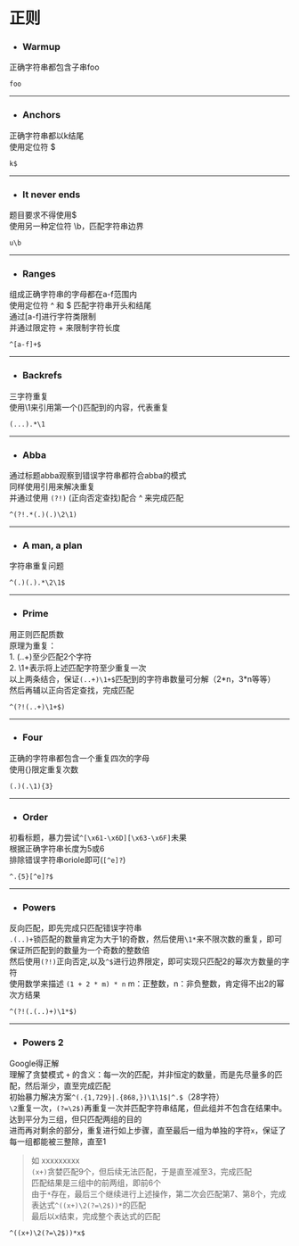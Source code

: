 # 正则
- ### Warmup
正确字符串都包含子串foo
```
foo
```

---
- ### Anchors
正确字符串都以k结尾  
使用定位符 $
```
k$
```

---
- ### It never ends
题目要求不得使用$   
使用另一种定位符 \b，匹配字符串边界
```
u\b
```

---
- ### Ranges
组成正确字符串的字母都在a-f范围内  
使用定位符 ^ 和 $ 匹配字符串开头和结尾  
通过[a-f]进行字符类限制  
并通过限定符 + 来限制字符长度
```
^[a-f]+$
```

---
- ### Backrefs
三字符重复   
使用\1来引用第一个()匹配到的内容，代表重复
```
(...).*\1
```

---
- ### Abba
通过标题abba观察到错误字符串都符合abba的模式  
同样使用引用来解决重复  
并通过使用 ``(?!)`` (正向否定查找)配合 ^ 来完成匹配
```
^(?!.*(.)(.)\2\1)
```

---
- ### A man, a plan
字符串重复问题
```
^(.)(.).*\2\1$
```

---
- ### Prime
用正则匹配质数  
原理为重复：  
    1. (..+)至少匹配2个字符  
    2. \1+表示将上述匹配字符至少重复一次  
以上两条结合，保证``(..+)\1+$``匹配到的字符串数量可分解（2\*n，3\*n等等）  
然后再辅以正向否定查找，完成匹配
```
^(?!(..+)\1+$)
```

---
- ### Four
正确的字符串都包含一个重复四次的字母  
使用{}限定重复次数
```
(.)(.\1){3}
```

---
- ### Order
初看标题，暴力尝试``^[\x61-\x6D][\x63-\x6F]``未果  
根据正确字符串长度为5或6  
排除错误字符串oriole即可(``[^e]?``)
```
^.{5}[^e]?$
```

---
- ### Powers
反向匹配，即先完成只匹配错误字符串  
``.(..)+``锁匹配的数量肯定为大于1的奇数，然后使用``\1*``来不限次数的重复，即可保证所匹配到的数量为一个奇数的整数倍  
然后使用``(?!)``正向否定,以及``^$``进行边界限定，即可实现只匹配2的幂次方数量的字符  
使用数学来描述 ``(1 + 2 * m) * n`` m：正整数，n：非负整数，肯定得不出2的幂次方结果
```
^(?!(.(..)+)\1*$)
```

---
- ### Powers 2
Google得正解  
理解了贪婪模式 ``+`` 的含义：每一次的匹配，并非恒定的数量，而是先尽量多的匹配，然后渐少，直至完成匹配  
初始暴力解决方案``^(.{1,729}|.{868,})\1\1$|^.$``（28字符）  
``\2``重复一次，``(?=\2$)``再重复一次并匹配字符串结尾，但此组并不包含在结果中。达到平分为三组，但只匹配两组的目的  
进而再对剩余的部分，重复进行如上步骤，直至最后一组为单独的字符``x``，保证了每一组都能被三整除，直至1  
> 如 xxxxxxxxx  
> ``(x+)``贪婪匹配9个，但后续无法匹配，于是直至减至3，完成匹配  
> 匹配结果是三组中的前两组，即前6个  
> 由于``*``存在，最后三个继续进行上述操作，第二次会匹配第7、第8个，完成表达式``^((x+)\2(?=\2$))*``的匹配  
> 最后以x结束，完成整个表达式的匹配
```
^((x+)\2(?=\2$))*x$
```